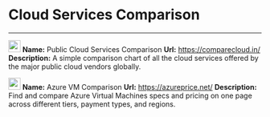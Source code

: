 # Cloud Services Comparison
---

<img src="https://github.githubassets.com/images/icons/emoji/unicode/1f517.png?v8" width="24" height="24"></img>
**Name:** Public Cloud Services Comparison
**Url:** https://comparecloud.in/
**Description:** A simple comparison chart of all the cloud services offered by the major public cloud vendors globally.

<img src="https://github.githubassets.com/images/icons/emoji/unicode/1f517.png?v8" width="24" height="24"></img>
**Name:** Azure VM Comparison
**Url:** https://azureprice.net/
**Description:** Find and compare Azure Virtual Machines specs and pricing on one page across different tiers, payment types, and regions.